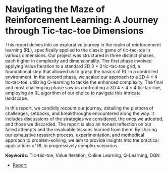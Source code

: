 # Navigating the Maze of Reinforcement Learning: A Journey through Tic-tac-toe Dimensions

This report delves into an explorative journey in the realm of reinforcement learning (RL), specifically applied to the classic game of tic-tac-toe in various dimensions. Our project was structured in three distinct phases, each higher in complexity and dimensionality. The first phase involved applying Value Iteration to a standard 2D 3 $\times$ 3 tic-tac-toe grid, a foundational step that allowed us to grasp the basics of RL in a controlled environment. In the second phase, we scaled our approach to a 2D 4 $\times$ 4 tic-tac-toe, utilizing Q-learning to tackle the enhanced complexity. The final and most challenging phase saw us confronting a 3D 4 $\times$ 4 $\times$ 4 tic-tac-toe, employing an RL algorithm of our choice to navigate this intricate landscape.

In this report, we candidly recount our journey, detailing the plethora of challenges, setbacks, and breakthroughs encountered along the way. It includes discussions of the strategies we considered, the ones we adopted, and those we discarded. The report is also an honest reflection on our failed attempts and the invaluable lessons learned from them. By sharing our exhaustive research process, experimentation, and methodical approach to problem-solving, we aim to provide insights into the practical applications of RL in progressively complex scenarios.

**Keywords:** Tic-tac-toe, Value Iteration, Online Learning, Q-Learning, DQN

- [Report](https://github.com/Talha-Nehal-Undegrad-Study/reinforcement_learning/blob/main/Project/Final%20Project%20Report.pdf)
